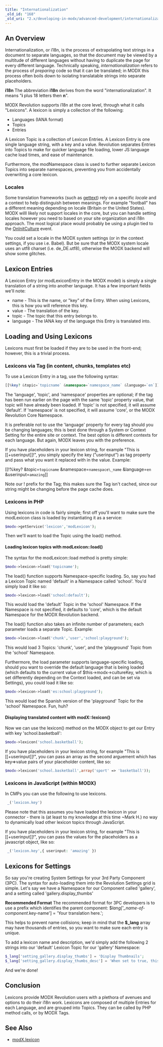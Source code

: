 ```yaml
---
title: "Internationalization"
_old_id: "168"
_old_uri: "2.x/developing-in-modx/advanced-development/internationalization"
---
```


## An Overview

Internationalization, or i18n, is the process of extrapolating text strings in a document to separate languages, so that the document may be viewed by a multitude of different languages without having to duplicate the page for every different language. Technically speaking, _internationalization_ refers to the process of _preparing_ code so that it can be translated; in MODX this process often boils down to isolating translatable strings into separate placeholders.

**i18n**
 The abbreviation **i18n** derives from the word "internationalization". It means "**i** plus 18 letters then **n**".

MODX Revolution supports i18n at the core level, through what it calls "Lexicons". A lexicon is simply a collection of the following:

- Languages (IANA format)
- Topics
- Entries

A Lexicon Topic is a collection of Lexicon Entries. A Lexicon Entry is one single language string, with a key and a value. Revolution separates Entries into Topics to make for quicker language file loading, lower JS language cache load times, and ease of maintenance.

Furthermore, the modNamespace class is used to further separate Lexicon Topics into separate namespaces, preventing you from accidentally overwriting a core lexicon.

### Locales

Some translation frameworks (such as [gettext](http://www.gnu.org/software/gettext/)) rely on a specific _locale_ and a context to help distinguish between meanings. For example "football" has a different meaning depending on locale (Britain or the United States). MODX willl likely not support locales in the core, but you can handle setting locales however you need to based on your site organization and i18n approach. The most logical place would probably be using a plugin tied to the [OnInitCulture](extending-modx/plugins/system-events/oninitculture "OnInitCulture") event.

You could set a locale in the MODX system settings (or in the context settings, if you use i.e. Babel). But be sure that the MODX system locale uses an utf8 charset (i.e. de\_DE.utf8), otherwise the MODX backend will show some glitches.

## Lexicon Entries

A Lexicon Entry (or modLexiconEntry in the MODX model) is simply a single translation of a string into another language. It has a few important fields we'll note:

- name - This is the name, or "key" of the Entry. When using Lexicons, this is how you will reference this key.
- value - The translation of the key.
- topic - The topic that this entry belongs to.
- language - The IANA key of the language this Entry is translated into.

## Loading and Using Lexicons

Lexicons must first be loaded if they are to be used in the front-end; however, this is a trivial process.

### Lexicons via Tag (in content, chunks, templates etc)

To use a Lexicon Entry in a tag, use the following syntax:

``` php
[[%key? &topic=`topicname` &namespace=`namespace_name` &language=`en`]]
```

The 'language', 'topic', and 'namespace' properties are optional; if the tag has been run earlier on the page with the same 'topic' property value, that topic will have already been loaded. If 'topic' is not specified, it will assume 'default'. If 'namespace' is not specified, it will assume 'core', or the MODX Revolution Core Namespace.

It is preferable not to use the 'language' property for every tag should you be changing languages; this is best done through a System or Context Setting for the entire site or context. The best option is different contexts for each language. But again, MODX leaves you with the preference.

If you have placeholders in your lexicon string, for example "This is \[\[+userinput\]\]!", you simply specify the key ("userinput") as tag property and pass what you want it replaced with in the value. Example:

\[\[!%key? &topic=`topicname` &namespace=`namespace\_name` &language=`en` &userinput=`amazing`\]\]

Note our ! prefix for the Tag; this makes sure the Tag isn't cached, since our string might be changing before the page cache does.

### Lexicons in PHP

Using lexicons in code is fairly simple; first off you'll want to make sure the modLexicon class is loaded by instantiating it as a service:

``` php
$modx->getService('lexicon','modLexicon');
```

Then we'll want to load the Topic using the load() method.

#### Loading lexicon topics with modLexicon::load()

The syntax for the modLexicon::load method is pretty simple:

``` php
$modx->lexicon->load('topicname');
```

The load() function supports Namespace-specific loading. So, say you had a Lexicon Topic named 'default' in a Namespace called 'school'. You'd simply load it like so:

``` php
$modx->lexicon->load('school:default');
```

This would load the 'default' Topic in the 'school' Namespace. If the Namespace is not specified, it defaults to 'core', which is the default Namespace for the MODX Revolution backend.

The load() function also takes an infinite number of parameters; each parameter loads a separate Topic. Example:

``` php
$modx->lexicon->load('chunk','user','school:playground');
```

This would load 3 Topics: 'chunk', 'user', and the 'playground' Topic from the 'school' Namespace.

Furthermore, the load parameter supports language-specific loading, should you want to override the default language that is being loaded (which defaults to the current value of $this->modx->cultureKey, which is set differently depending on the Context loaded, and can be set via Settings), you could load it like so:

``` php
$modx->lexicon->load('es:school:playground');
```

This would load the Spanish version of the 'playground' Topic for the 'school' Namespace. Fun, huh?

#### Displaying translated content with modX::lexicon()

Now we can use the lexicon() method on the MODX object to get our Entry with key 'school.basketball':

``` php
$modx->lexicon('school.basketball');
```

If you have placeholders in your lexicon string, for example "This is \[\[+userinput\]\]!", you can pass an array as the second arguement which has key=>value pairs of your placeholder content, like so:

``` php
$modx->lexicon('school.basketball',array('sport' => 'basketball'));
```

### Lexicons in JavaScript (within MODX)

In CMPs you can use the following to use lexicons.

``` php
 _('lexicon.key')
```

Please note that this assumes you have loaded the lexicon in your connector - there is (at least to my knowledge at this time ~Mark H.) no way to dynamically load other lexicon topics through JavaScript.

If you have placeholders in your lexicon string, for example "This is \[\[+userinput\]\]!", you can pass the values for the placeholders as a javascript object, like so:

``` php
 _('lexicon.key',{ userinput: 'amazing' })
```

## Lexicons for Settings

So say you're creating System Settings for your 3rd Party Component (3PC). The syntax for auto-loading them into the Revolution Settings grid is simple. Let's say we have a Namespace for our Component called 'gallery', and a setting called 'gallery.display\_thumbs'

**Recommended Format**
 The recommended format for 3PC developers is to use a prefix which identifies the parent component: $_lang\['\_name-of-component_.key-name'\] = 'Your translation here.';

This helps to prevent name collisions; keep in mind that the **$\_lang** array may have thousands of entries, so you want to make sure each entry is unique.

To add a lexicon name and description, we'd simply add the following 2 strings into our 'default' Lexicon Topic for our 'gallery' Namespace:

``` php
$_lang['setting_gallery.display_thumbs'] = 'Display Thumbnails';
$_lang['setting_gallery.display_thumbs_desc'] = 'When set to true, this will display thumbnails for the gallery.';
```

And we're done!

## Conclusion

Lexicons provide MODX Revolution users with a plethora of avenues and options to do their i18n work. Lexicons are composed of multiple Entries for each Language, and are grouped into Topics. They can be called by PHP method calls, or by MODX Tags.

## See Also

- [modX.lexicon](extending-modx/modx-class/reference/modx.lexicon "modX.lexicon")
